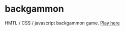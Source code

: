 # backgammon

HMTL / CSS / javascript backgammon game.
[Play here](https://6a5p1.github.io/backgammon/)
